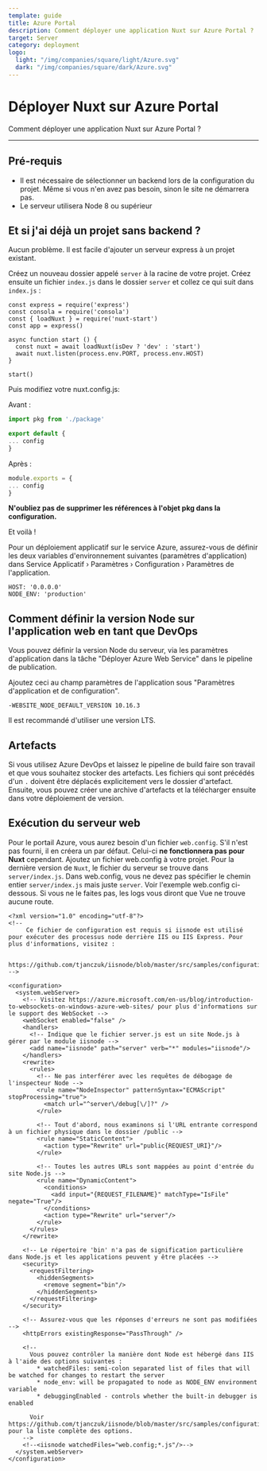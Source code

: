 ```yaml
---
template: guide
title: Azure Portal
description: Comment déployer une application Nuxt sur Azure Portal ?
target: Server
category: deployment
logo:
  light: "/img/companies/square/light/Azure.svg"
  dark: "/img/companies/square/dark/Azure.svg"
---
```

# Déployer Nuxt sur Azure Portal

Comment déployer une application Nuxt sur Azure Portal ?

---

## Pré-requis

- Il est nécessaire de sélectionner un backend lors de la configuration du projet. Même si vous n'en avez pas besoin, sinon le site ne démarrera pas.
- Le serveur utilisera Node 8 ou supérieur

## Et si j'ai déjà un projet sans backend ?

Aucun problème. Il est facile d'ajouter un serveur express à un projet existant.

Créez un nouveau dossier appelé `server` à la racine de votre projet. Créez ensuite un fichier `index.js` dans le dossier `server` et collez ce qui suit dans `index.js` :

```js{}[server/index.js]
const express = require('express')
const consola = require('consola')
const { loadNuxt } = require('nuxt-start')
const app = express()

async function start () {
  const nuxt = await loadNuxt(isDev ? 'dev' : 'start')
  await nuxt.listen(process.env.PORT, process.env.HOST)
}

start()
```

Puis modifiez votre nuxt.config.js:

Avant :

```js
import pkg from './package'

export default {
... config
}
```

Après :

```js
module.exports = {
... config
}
```

**N'oubliez pas de supprimer les références à l'objet pkg dans la configuration.**

Et voilà !

Pour un déploiement applicatif sur le service Azure, assurez-vous de définir les deux variables d'environnement suivantes (paramètres d'application) dans Service Applicatif &rsaquo; Paramètres &rsaquo; Configuration &rsaquo; Paramètres de l'application.

```
HOST: '0.0.0.0'
NODE_ENV: 'production'
```

## Comment définir la version Node sur l'application web en tant que DevOps

Vous pouvez définir la version Node du serveur, via les paramètres d'application dans la tâche "Déployer Azure Web Service" dans le pipeline de publication.

Ajoutez ceci au champ paramètres de l'application sous "Paramètres d'application et de configuration".

```
-WEBSITE_NODE_DEFAULT_VERSION 10.16.3
```

Il est recommandé d'utiliser une version LTS.

## Artefacts

Si vous utilisez Azure DevOps et laissez le pipeline de build faire son travail et que vous souhaitez stocker des artefacts. Les fichiers qui sont précédés d'un `.` doivent être déplacés explicitement vers le dossier d'artefact. Ensuite, vous pouvez créer une archive d'artefacts et la télécharger ensuite dans votre déploiement de version.

## Exécution du serveur web

Pour le portail Azure, vous aurez besoin d'un fichier `web.config`. S'il n'est pas fourni, il en créera un par défaut. Celui-ci **ne fonctionnera pas pour Nuxt** cependant. Ajoutez un fichier web.config à votre projet. Pour la dernière version de `Nuxt`, le fichier du serveur se trouve dans `server/index.js`. Dans web.config, vous ne devez pas spécifier le chemin entier `server/index.js` mais juste `server`. Voir l'exemple web.config ci-dessous. Si vous ne le faites pas, les logs vous diront que Vue ne trouve aucune route.

```xml{}[web.config]
<?xml version="1.0" encoding="utf-8"?>
<!--
     Ce fichier de configuration est requis si iisnode est utilisé pour exécuter des processus node derrière IIS ou IIS Express. Pour plus d'informations, visitez :

     https://github.com/tjanczuk/iisnode/blob/master/src/samples/configuration/web.config
-->

<configuration>
  <system.webServer>
    <!-- Visitez https://azure.microsoft.com/en-us/blog/introduction-to-websockets-on-windows-azure-web-sites/ pour plus d'informations sur le support des WebSocket -->
    <webSocket enabled="false" />
    <handlers>
      <!-- Indique que le fichier server.js est un site Node.js à gérer par le module iisnode -->
      <add name="iisnode" path="server" verb="*" modules="iisnode"/>
    </handlers>
    <rewrite>
      <rules>
        <!-- Ne pas interférer avec les requêtes de débogage de l'inspecteur Node -->
        <rule name="NodeInspector" patternSyntax="ECMAScript" stopProcessing="true">
          <match url="^server\/debug[\/]?" />
        </rule>

        <!-- Tout d'abord, nous examinons si l'URL entrante correspond à un fichier physique dans le dossier /public -->
        <rule name="StaticContent">
          <action type="Rewrite" url="public{REQUEST_URI}"/>
        </rule>

        <!-- Toutes les autres URLs sont mappées au point d'entrée du site Node.js -->
        <rule name="DynamicContent">
          <conditions>
            <add input="{REQUEST_FILENAME}" matchType="IsFile" negate="True"/>
          </conditions>
          <action type="Rewrite" url="server"/>
        </rule>
      </rules>
    </rewrite>

    <!-- Le répertoire 'bin' n'a pas de signification particulière dans Node.js et les applications peuvent y être placées -->
    <security>
      <requestFiltering>
        <hiddenSegments>
          <remove segment="bin"/>
        </hiddenSegments>
      </requestFiltering>
    </security>

    <!-- Assurez-vous que les réponses d'erreurs ne sont pas modifiées -->
    <httpErrors existingResponse="PassThrough" />

    <!--
      Vous pouvez contrôler la manière dont Node est hébergé dans IIS à l'aide des options suivantes :
        * watchedFiles: semi-colon separated list of files that will be watched for changes to restart the server
        * node_env: will be propagated to node as NODE_ENV environment variable
        * debuggingEnabled - controls whether the built-in debugger is enabled

      Voir https://github.com/tjanczuk/iisnode/blob/master/src/samples/configuration/web.config pour la liste complète des options.
    -->
    <!--<iisnode watchedFiles="web.config;*.js"/>-->
  </system.webServer>
</configuration>
```
